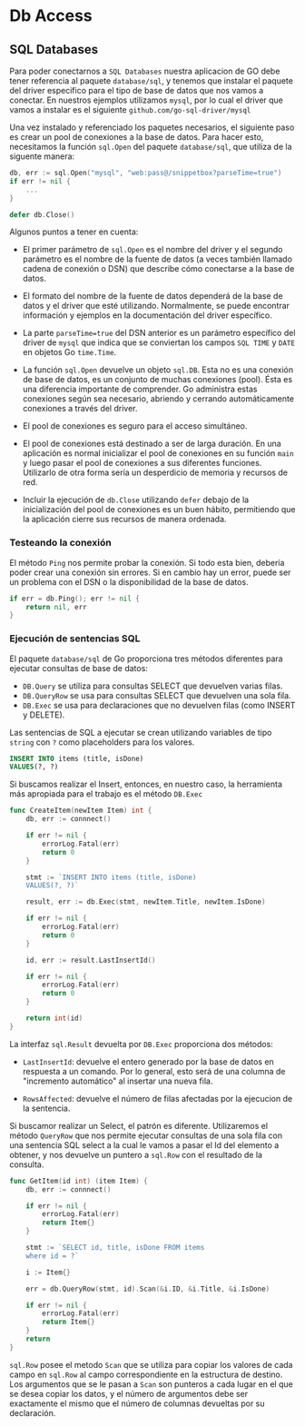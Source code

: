 # Db Access

## SQL Databases

Para poder conectarnos a `SQL Databases` nuestra aplicacion de GO debe tener referencia al paquete `database/sql`, y tenemos que instalar el paquete del driver especifico para el tipo de base de datos que nos vamos a conectar. En nuestros ejemplos utilizamos `mysql`, por lo cual el driver que vamos a instalar es el siguiente `github.com/go-sql-driver/mysql`

Una vez instalado y referenciado los paquetes necesarios, el siguiente paso es crear un pool de conexiones a la base de datos. Para hacer esto, necesitamos la función `sql.Open` del paquete `database/sql`, que utiliza de la siguente manera:

```go
db, err := sql.Open("mysql", "web:pass@/snippetbox?parseTime=true")
if err != nil {
    ...
}

defer db.Close()
```

Algunos puntos a tener en cuenta:

- El primer parámetro de `sql.Open` es el nombre del driver y el segundo parámetro es el nombre de la fuente de datos (a veces también llamado cadena de conexión o DSN) que describe cómo conectarse a la base de datos.

- El formato del nombre de la fuente de datos dependerá de la base de datos y el driver que esté utilizando. Normalmente, se puede encontrar información y ejemplos en la documentación del driver específico.

- La parte `parseTime=true` del DSN anterior es un parámetro específico del driver de `mysql` que indica que se conviertan los campos `SQL TIME` y `DATE` en objetos Go `time.Time`.

- La función `sql.Open` devuelve un objeto `sql.DB`. Esta no es una conexión de base de datos, es un conjunto de muchas conexiones (pool). Ésta es una diferencia importante de comprender. Go administra estas conexiones según sea necesario, abriendo y cerrando automáticamente conexiones a través del driver.

- El pool de conexiones es seguro para el acceso simultáneo.

- El pool de conexiones está destinado a ser de larga duración. En una aplicación es normal inicializar el pool de conexiones en su función `main` y luego pasar el pool de conexiones a sus diferentes funciones. Utilizarlo de otra forma sería un desperdicio de memoria y recursos de red. 

- Incluir la ejecución de  `db.Close` utilizando `defer` debajo de la inicialización del pool de conexiones es un buen hábito, permitiendo que la aplicación cierre sus recursos de manera ordenada.

### Testeando la conexión 

El método `Ping` nos permite probar la conexión. Si todo esta bien, debería poder crear una conexión sin errores. Si en cambio hay un error, puede ser un problema con el DSN o la disponibilidad de la base de datos.

```go
if err = db.Ping(); err != nil {
	return nil, err
}
```

### Ejecución de sentencias SQL 

El paquete `database/sql` de Go proporciona tres métodos diferentes para ejecutar consultas de base de datos:

- `DB.Query` se utiliza para consultas SELECT que devuelven varias filas.
- `DB.QueryRow` se usa para consultas SELECT que devuelven una sola fila.
- `DB.Exec` se usa para declaraciones que no devuelven filas (como INSERT y DELETE).

Las sentencias de SQL a ejecutar se crean utilizando variables de tipo `string` con `?` como placeholders para los valores. 

```sql
INSERT INTO items (title, isDone)
VALUES(?, ?)
```

Si buscamos realizar el Insert, entonces, en nuestro caso, la herramienta más apropiada para el trabajo es el método `DB.Exec`

```go
func CreateItem(newItem Item) int {
	db, err := connnect()

	if err != nil {
		errorLog.Fatal(err)
		return 0
	}

	stmt := `INSERT INTO items (title, isDone)
    VALUES(?, ?)`

	result, err := db.Exec(stmt, newItem.Title, newItem.IsDone)

	if err != nil {
		errorLog.Fatal(err)
		return 0
	}

	id, err := result.LastInsertId()

	if err != nil {
		errorLog.Fatal(err)
		return 0
	}

	return int(id)
}
```

La interfaz `sql.Result` devuelta por `DB.Exec` proporciona dos métodos:

- `LastInsertId`: devuelve el entero generado por la base de datos en respuesta a un comando. Por lo general, esto será de una columna de "incremento automático" al insertar una nueva fila.

- `RowsAffected`: devuelve el número de filas afectadas por la ejecucion de la sentencia. 

Si buscamor realizar un Select, el patrón es diferente. Utilizaremos el método `QueryRow` que nos permite ejecutar consultas de una sola fila con una sentencia SQL select a la cual le vamos a pasar el Id del elemento a obtener, y nos devuelve un puntero a `sql.Row` con el resultado de la consulta.

```go
func GetItem(id int) (item Item) {
	db, err := connnect()

	if err != nil {
		errorLog.Fatal(err)
		return Item{}
	}

	stmt := `SELECT id, title, isDone FROM items
	where id = ?`

	i := Item{}

	err = db.QueryRow(stmt, id).Scan(&i.ID, &i.Title, &i.IsDone)

	if err != nil {
		errorLog.Fatal(err)
		return Item{}
	}
	return
}
```

`sql.Row` posee el metodo `Scan` que se utiliza para copiar los valores de cada campo en `sql.Row` al campo correspondiente en la estructura de destino. Los argumentos que se le pasan a `Scan` son punteros a cada lugar en el que se desea copiar los datos, y el número de argumentos debe ser exactamente el mismo que el número de columnas devueltas por su declaración. 
